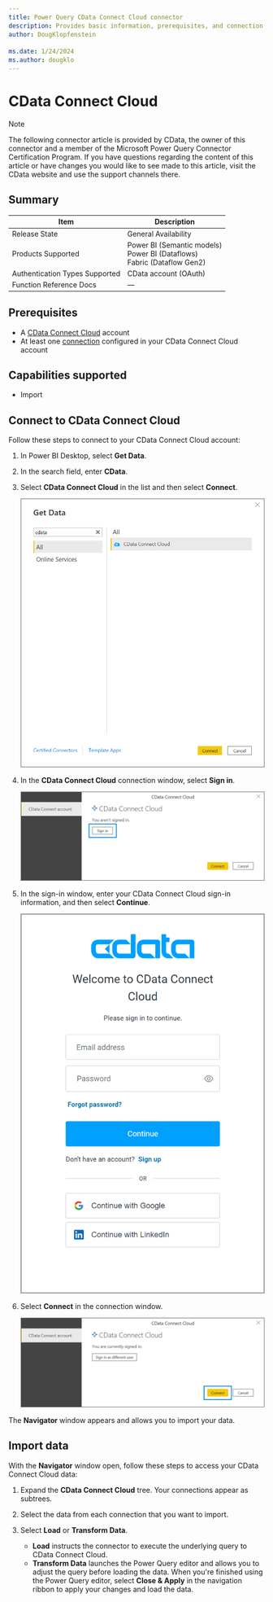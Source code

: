 ```yaml
---
title: Power Query CData Connect Cloud connector
description: Provides basic information, prerequisites, and connection steps for CData Connect Cloud.
author: DougKlopfenstein

ms.date: 1/24/2024 
ms.author: dougklo
---
```


# CData Connect Cloud

> [!NOTE]
> The following connector article is provided by CData, the owner of this connector and a member of the Microsoft Power Query Connector Certification Program. If you have questions regarding the content of this article or have changes you would like to see made to this article, visit the CData website and use the support channels there.

## Summary

| Item | Description |
| ---- | ----------- |
| Release State | General Availability |
| Products Supported | Power BI (Semantic models) </br> Power BI (Dataflows)<br/>Fabric (Dataflow Gen2) |
| Authentication Types Supported | CData account (OAuth) |
| Function Reference Docs | &mdash; |

## Prerequisites

* A [CData Connect Cloud](https://cloud.cdata.com/) account
* At least one [connection](https://cloud.cdata.com/docs/Connections.html) configured in your CData Connect Cloud account

## Capabilities supported

* Import

## Connect to CData Connect Cloud

Follow these steps to connect to your CData Connect Cloud account:

1. In Power BI Desktop, select **Get Data**.

2. In the search field, enter **CData**.

3. Select **CData Connect Cloud** in the list and then select **Connect**.

    ![Select CData Connect Cloud.](./media/cdata-connect-cloud/cdata-1.png)

4. In the **CData Connect Cloud** connection window, select **Sign in**.

    ![Connection sign in.](./media/cdata-connect-cloud/cdata-2.png)

5. In the sign-in window, enter your CData Connect Cloud sign-in information, and then select **Continue**.

    ![Login window.](./media/cdata-connect-cloud/cdata-3.png)

6. Select **Connect** in the connection window.

    ![Connection finalize](./media/cdata-connect-cloud/cdata-4.png)

The **Navigator** window appears and allows you to import your data.

## Import data

With the **Navigator** window open, follow these steps to access your CData Connect Cloud data:

1. Expand the **CData Connect Cloud** tree. Your connections appear as subtrees.

2. Select the data from each connection that you want to import.

3. Select **Load** or **Transform Data**.

    * **Load** instructs the connector to execute the underlying query to CData Connect Cloud.
    * **Transform Data** launches the Power Query editor and allows you to adjust the query before loading the data. When you're finished using the Power Query editor, select **Close & Apply** in the navigation ribbon to apply your changes and load the data.
